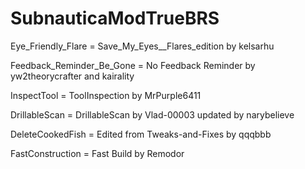 # SubnauticaModTrueBRS
Eye_Friendly_Flare = Save_My_Eyes__Flares_edition by kelsarhu

Feedback_Reminder_Be_Gone = No Feedback Reminder by yw2theorycrafter and kairality

InspectTool = ToolInspection by MrPurple6411

DrillableScan = DrillableScan by Vlad-00003 updated by narybelieve

DeleteCookedFish = Edited from Tweaks-and-Fixes by qqqbbb

FastConstruction = Fast Build by Remodor
